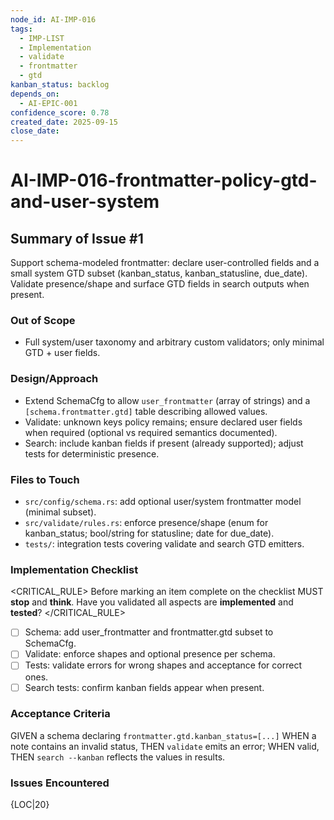 ```yaml
---
node_id: AI-IMP-016
tags:
  - IMP-LIST
  - Implementation
  - validate
  - frontmatter
  - gtd
kanban_status: backlog
depends_on:
  - AI-EPIC-001
confidence_score: 0.78
created_date: 2025-09-15
close_date:
---
```


# AI-IMP-016-frontmatter-policy-gtd-and-user-system

## Summary of Issue #1
Support schema-modeled frontmatter: declare user-controlled fields and a small system GTD subset (kanban_status, kanban_statusline, due_date). Validate presence/shape and surface GTD fields in search outputs when present.

### Out of Scope
- Full system/user taxonomy and arbitrary custom validators; only minimal GTD + user fields.

### Design/Approach
- Extend SchemaCfg to allow `user_frontmatter` (array of strings) and a `[schema.frontmatter.gtd]` table describing allowed values.
- Validate: unknown keys policy remains; ensure declared user fields when required (optional vs required semantics documented).
- Search: include kanban fields if present (already supported); adjust tests for deterministic presence.

### Files to Touch
- `src/config/schema.rs`: add optional user/system frontmatter model (minimal subset).
- `src/validate/rules.rs`: enforce presence/shape (enum for kanban_status; bool/string for statusline; date for due_date).
- `tests/`: integration tests covering validate and search GTD emitters.

### Implementation Checklist

<CRITICAL_RULE>
Before marking an item complete on the checklist MUST **stop** and **think**. Have you validated all aspects are **implemented** and **tested**? 
</CRITICAL_RULE>

- [ ] Schema: add user_frontmatter and frontmatter.gtd subset to SchemaCfg.
- [ ] Validate: enforce shapes and optional presence per schema.
- [ ] Tests: validate errors for wrong shapes and acceptance for correct ones.
- [ ] Search tests: confirm kanban fields appear when present.

### Acceptance Criteria
GIVEN a schema declaring `frontmatter.gtd.kanban_status=[...]` WHEN a note contains an invalid status, THEN `validate` emits an error; WHEN valid, THEN `search --kanban` reflects the values in results.

### Issues Encountered
{LOC|20}

